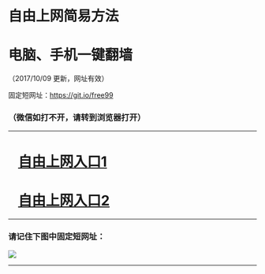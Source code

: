 ﻿# 自由上网简易方法

# 电脑、手机一键翻墙

（2017/10/09 更新，网址有效）

固定短网址：https://git.io/free99

### （微信如打不开，请转到浏览器打开）


***





# &nbsp;&nbsp; <a href="http://ft849228588.fwq-tz-1001.info/fwqtz01.html?t=10090012028 " target="_blank">自由上网入口1</a>
# &nbsp;&nbsp; <a href="http://ft1423918723.fwq-tz-1002.info/fwqtz02.html?t=100900113191 " target="_blank">自由上网入口2</a>
***

### 请记住下图中固定短网址：

<img src="https://s3-us-west-2.amazonaws.com/fwq-1001/yjfq-20170905okok.png" /> 


***

